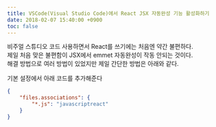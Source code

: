 ```yaml
---
title: VSCode(Visual Studio Code)에서 React JSX 자동완성 기능 활성화하기
date: 2018-02-07 15:40:00 +0900
toc: false
---
```


비주얼 스튜디오 코드 사용하면서 React를 쓰기에는 처음엔 약간 불편하다.  
제일 처음 맞은 불편함이 JSX에서 emmet 자동완성이 작동 안되는 것이다.  
해결 방법으로 여러 방법이 있었지만 제일 간단한 방법은 아래와 같다.

기본 설정에서 아래 코드를 추가해준다

```json
{
    "files.associations": {
        "*.js": "javascriptreact"
    }
}
```
